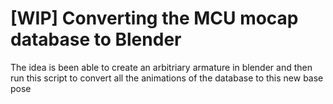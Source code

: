 # [WIP] Converting the MCU mocap database to Blender

The idea is been able to create an arbitriary armature in blender and then run this script to convert all the animations of the database to this new base pose